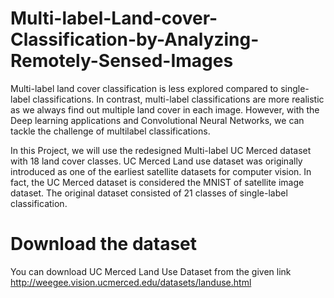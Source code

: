 # Multi-label-Land-cover-Classification-by-Analyzing-Remotely-Sensed-Images
Multi-label land cover classification is less explored compared to single-label classifications. In contrast, multi-label classifications are more realistic as we always find out multiple land cover in each image. However, with the Deep learning applications and Convolutional Neural Networks, we can tackle the challenge of multilabel classifications.

In this Project, we will use the redesigned Multi-label UC Merced dataset with 18 land cover classes. UC Merced Land use dataset was originally introduced as one of the earliest satellite datasets for computer vision. In fact, the UC Merced dataset is considered the MNIST of satellite image dataset. The original dataset consisted of 21 classes of single-label classification.

# Download the dataset
You can download UC Merced Land Use Dataset from the given link
http://weegee.vision.ucmerced.edu/datasets/landuse.html

